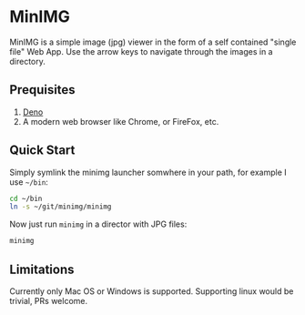 # MinIMG

MinIMG is a simple image (jpg) viewer in the form of a self contained "single
file" Web App. Use the arrow keys to navigate through the images in a directory.

## Prequisites

1. [Deno](http://deno.land)
2. A modern web browser like Chrome, or FireFox, etc.

## Quick Start

Simply symlink the minimg launcher somwhere in your path, for example I use
`~/bin`:

```sh
cd ~/bin
ln -s ~/git/minimg/minimg
```

Now just run `minimg` in a director with JPG files:

```sh
minimg
```

## Limitations

Currently only Mac OS or Windows is supported. Supporting linux would be
trivial, PRs welcome.
